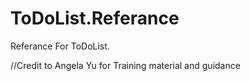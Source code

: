 # ToDoList.Referance
Referance For ToDoList.

//Credit to Angela Yu for Training material and guidance
